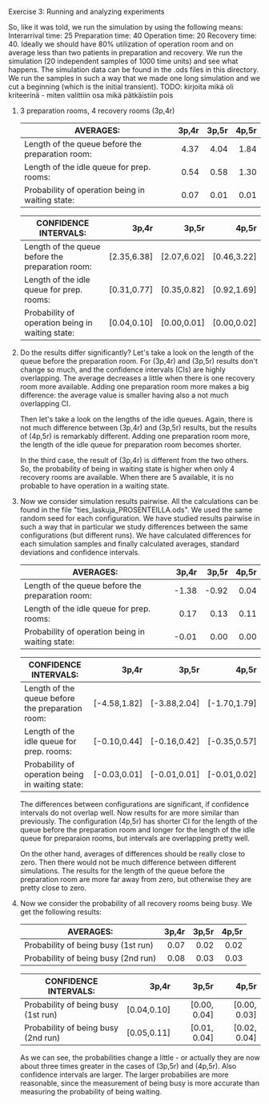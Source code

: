 Exercise 3: Running and analyzing experiments

So, like it was told, we run the simulation by using the following means:
  Interarrival time: 25
  Preparation time:  40
  Operation time:    20
  Recovery time:     40.
Ideally we should have 80% utilization of operation room and on average less than two 
patients in preparation and recovery. We run the simulation (20 independent samples of
1000 time units) and see what happens. The simulation data can be found in the .ods files
in this directory. We run the samples in such a way that we made one long simulation and
we cut a beginning (which is the initial transient).
TODO: kirjoita mikä oli kriteerinä - miten valittiin osa mikä pätkäistiin pois

1. 3 preparation rooms, 4 recovery rooms (3p,4r)
    
   AVERAGES:                                         |  3p,4r        |  3p,5r       |  4p,5r
    ------------------------------------------------ | -------------:| ------------:| ------:
   Length of the queue before the preparation room:  |  4.37         |  4.04        |  1.84
   Length of the idle queue for prep. rooms:         |  0.54         |  0.58        |  1.30
   Probability of operation being in waiting state:  |  0.07         |  0.01        |  0.01
   
   CONFIDENCE INTERVALS:                             |  3p,4r        |  3p,5r       |  4p,5r 
    ------------------------------------------------ | -------------:| ------------:| ------:
   Length of the queue before the preparation room:  |  [2.35,6.38]  |  [2.07,6.02] |  [0.46,3.22]
   Length of the idle queue for prep. rooms:         |  [0.31,0.77]  |  [0.35,0.82] |  [0.92,1.69]
   Probability of operation being in waiting state:  |  [0.04,0.10]  |  [0.00,0.01] |  [0.00,0.02]

2. Do the results differ significantly?
   Let's take a look on the length of the queue before the preparation room. For (3p,4r) and (3p,5r)
   results don't change so much, and the confidence intervals (CIs) are highly overlapping. The 
   average decreases a little when there is one recovery room more available. Adding one 
   preparation room more makes a big difference: the average value is smaller having also a not
   much overlapping CI.
   
   Then let's take a look on the lengths of the idle queues. Again, there is not much difference
   between (3p,4r) and (3p,5r) results, but the results of (4p,5r) is remarkably different. Adding
   one preparation room more, the length of the idle queue for preparation room becomes shorter.
   
   In the third case, the result of (3p,4r) is different from the two others. So, the probability 
   of being in waiting state is higher when only 4 recovery rooms are available. When there are 5 
   available, it is no probable to have operation in a waiting state.
   
3. Now we consider simulation results pairwise. All the calculations can be found in
   the file "ties_laskuja_PROSENTEILLA.ods". We used the same random seed for each
   configuration. We have studied results pairwise in such a way that in particular 
   we study differences between the same configurations (but different runs). We
   have calculated differences for each simulation samples and finally calculated
   averages, standard deviations and confidence intervals.

   AVERAGES:                                         |  3p,4r        |  3p,5r       |  4p,5r 
    ------------------------------------------------ | -------------:| ------------:| ------:
   Length of the queue before the preparation room:  |  -1.38        |  -0.92       |  0.04
   Length of the idle queue for prep. rooms:         |  0.17         |  0.13        |  0.11
   Probability of operation being in waiting state:  |  -0.01        |  0.00        |  0.00
   
   CONFIDENCE INTERVALS:                             |  3p,4r        |  3p,5r       |  4p,5r 
    ------------------------------------------------ | -------------:| ------------:| ------:
   Length of the queue before the preparation room:  |  [-4.58,1.82] |  [-3.88,2.04]|  [-1.70,1.79]
   Length of the idle queue for prep. rooms:         |  [-0.10,0.44] |  [-0.16,0.42]|  [-0.35,0.57]
   Probability of operation being in waiting state:  |  [-0.03,0.01] |  [-0.01,0.01]|  [-0.01,0.02]

   The differences between configurations are significant, if confidence intervals do not overlap
   well. Now results for are more similar than previously. The configuration (4p,5r) has shorter
   CI for the length of the queue before the preparation room and longer for the length of the idle
   queue for preparaion rooms, but intervals are overlapping pretty well. 

   On the other hand, averages of differences should be really close to zero. Then there would not 
   be much difference between different simulations. The results for the length of the queue before
   the preparation room are more far away from zero, but otherwise they are pretty close to zero.


4. Now we consider the probability of all recovery rooms being busy. We get the following results:
   

   AVERAGES:                                         |  3p,4r        |  3p,5r       |  4p,5r 
    ------------------------------------------------ | -------------:| ------------:| ------:
   Probability of being busy  (1st run)              |  0.07         |  0.02        |  0.02
   Probability of being busy  (2nd run)              |  0.08         |  0.03        |  0.03
   
   CONFIDENCE INTERVALS:                             |  3p,4r        |  3p,5r       |  4p,5r 
    ------------------------------------------------ | -------------:| ------------:| ------:
   Probability of being busy  (1st run)              |  [0.04,0.10]  |  [0.00, 0.04]|  [0.00, 0.03]
   Probability of being busy  (2nd run)              |  [0.05,0.11]  |  [0.01, 0.04]|  [0.02, 0.04]

   As we can see, the probabilities change a little - or actually they are now about three times 
   greater in the cases of (3p,5r) and (4p,5r). Also confidence intervals are larger. The larger
   probabilies are more reasonable, since the measurement of being busy is more accurate than
   measuring the probability of being waiting.
